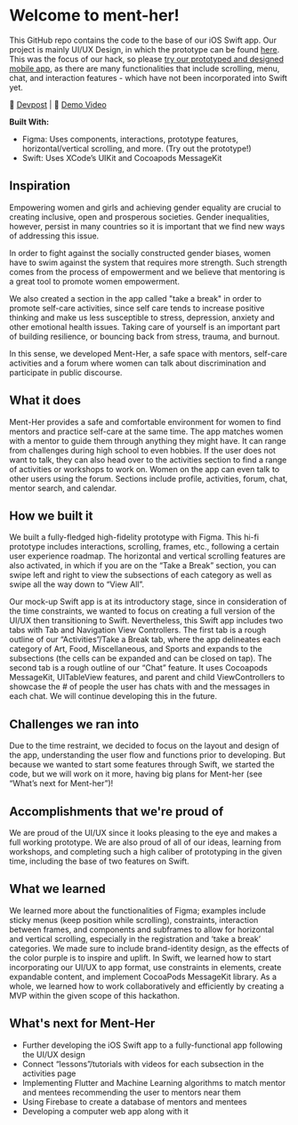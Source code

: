 # Welcome to ment-her!
This GitHub repo contains the code to the base of our iOS Swift app. Our project is mainly UI/UX Design, in which the prototype can be found [here](https://www.figma.com/proto/W0QHFMAIbS7CdnQD2wwAPi/Ment-Her?node-id=4%3A39&scaling=scale-down). This was the focus of our hack, so please [try our prototyped and designed mobile app](https://www.figma.com/proto/W0QHFMAIbS7CdnQD2wwAPi/Ment-Her?node-id=4%3A39&scaling=scale-down), as there are many functionalities that include scrolling, menu, chat, and interaction features - which have not been incorporated into Swift yet.

📄 [Devpost](https://devpost.com/software/ment-her-e6cfa5) | 🎥 [Demo Video](https://youtu.be/goMwEGe0ip4)

**Built With:**
- Figma: Uses components, interactions, prototype features, horizontal/vertical scrolling, and more. (Try out the prototype!)
- Swift: Uses XCode’s UIKit and Cocoapods MessageKit

## Inspiration
Empowering women and girls and achieving gender equality are crucial to creating inclusive, open and prosperous societies. Gender inequalities, however, persist in many countries so it is important that we find new ways of addressing this issue. 

In order to fight against the socially constructed gender biases, women have to swim against the system that requires more strength. Such strength comes from the process of empowerment and we believe that mentoring is a great tool to promote women empowerment.

We also created a section in the app called "take a break" in order to promote self-care activities, since self care tends to increase positive thinking and make us less susceptible to stress, depression, anxiety and other emotional health issues. Taking care of yourself is an important part of building resilience, or bouncing back from stress, trauma, and burnout.

In this sense, we developed Ment-Her, a safe space with mentors, self-care activities and a forum where women can talk about discrimination and participate in public discourse.
 
## What it does
Ment-Her provides a safe and comfortable environment for women to find mentors and practice self-care at the same time. The app matches women with a mentor to guide them through anything they might have. It can range from challenges during high school to even hobbies. If the user does not want to talk, they can also head over to the activities section to find a range of activities or workshops to work on. Women on the app can even talk to other users using the forum. Sections include profile, activities, forum, chat, mentor search, and calendar.

## How we built it
We built a fully-fledged high-fidelity prototype with Figma. This hi-fi prototype includes interactions, scrolling, frames, etc., following a certain user experience roadmap. The horizontal and vertical scrolling features are also activated, in which if you are on the “Take a Break” section, you can swipe left and right to view the subsections of each category as well as swipe all the way down to “View All”. 

Our mock-up Swift app is at its introductory stage, since in consideration of the time constraints, we wanted to focus on creating a full version of the UI/UX then transitioning to Swift. Nevertheless, this Swift app includes two tabs with Tab and Navigation View Controllers. The first tab is a rough outline of our “Activities”/Take a Break tab, where the app delineates each category of Art, Food, Miscellaneous, and Sports and expands to the subsections (the cells can be expanded and can be closed on tap). The second tab is a rough outline of our “Chat” feature. It uses Cocoapods MessageKit, UITableView features, and parent and child ViewControllers to showcase the # of people the user has chats with and the messages in each chat. We will continue developing this in the future. 

## Challenges we ran into
Due to the time restraint, we decided to focus on the layout and design of the app, understanding the user flow and functions prior to developing. But because we wanted to start some features through Swift, we started the code, but we will work on it more, having big plans for Ment-her (see “What’s next for Ment-her”)!

## Accomplishments that we're proud of
We are proud of the UI/UX since it looks pleasing to the eye and makes a full working prototype. We are also proud of all of our ideas, learning from workshops, and completing such a high caliber of prototyping in the given time, including the base of two features on Swift. 

## What we learned
We learned more about the functionalities of Figma; examples include sticky menus (keep position while scrolling), constraints, interaction between frames, and components and subframes to allow for horizontal and vertical scrolling, especially in the registration and ‘take a break’ categories. We made sure to include brand-identity design, as the effects of the color purple is to inspire and uplift. In Swift, we learned how to start incorporating our UI/UX to app format, use constraints in elements, create expandable content, and implement CocoaPods MessageKit library. As a whole, we learned how to work collaboratively and efficiently by creating a MVP within the given scope of this hackathon. 

## What's next for Ment-Her
- Further developing the iOS Swift app to a fully-functional app following the UI/UX design
- Connect “lessons”/tutorials with videos for each subsection in the activities page
- Implementing Flutter and Machine Learning algorithms to match mentor and mentees recommending the user to mentors near them
- Using Firebase to create a database of mentors and mentees
- Developing a computer web app along with it
